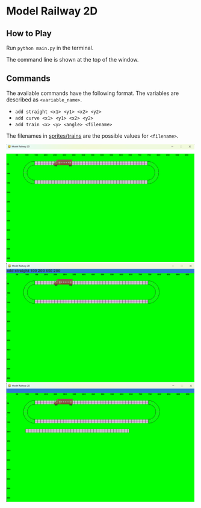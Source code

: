 # Model Railway 2D

## How to Play
Run `python main.py` in the terminal.

The command line is shown at the top of the window.

## Commands
The available commands have the following format. The variables are described as `<variable_name>`.
- `add straight <x1> <y1> <x2> <y2>`
- `add curve <x1> <y1> <x2> <y2>`
- `add train <x> <y> <angle> <filename>`

The filenames in [sprites/trains](sprites/trains/) are the possible values for `<filename>`.

<img src="images/0_init.png" alt="Start application" width="500"/>
<br>
<img src="images/1_command.png" alt="Show command" width="500"/>
<br>
<img src="images/2_added.png" alt="Added straight rails" width="500"/>
